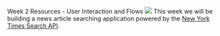 Week 2 Resources - User Interaction and Flows
![](https://www.evernote.com/shard/s372/sh/ef0317f1-288f-4602-8235-7b2a660d106b/f336cd3105d9b951/res/611bc137-2d57-4109-8aee-5ca2df6a7d9e)
This week we will be building a news article searching application powered by the [New York Times Search API](https://developer.nytimes.com/).
